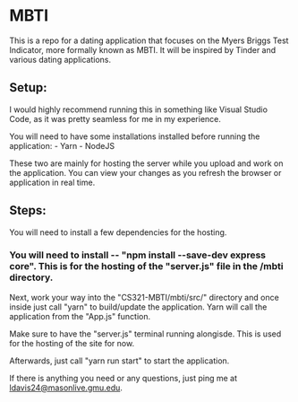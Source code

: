 # MBTI

This is a repo for a dating application that focuses on the Myers Briggs Test Indicator, more formally known as MBTI. It will be inspired by Tinder and various dating applications.

## Setup:

I would highly recommend running this in something like Visual Studio Code, as it was pretty seamless for me in my experience.

You will need to have some installations installed before running the application:
	- Yarn
	- NodeJS

These two are mainly for hosting the server while you upload and work on the application. You can view your changes as you refresh the browser or application in real time.

## Steps:

You will need to install a few dependencies for the hosting.
 
### You will need to install -- "npm install --save-dev express core". This is for the hosting of the "server.js" file in the /mbti directory.  

Next, work your way into the "CS321-MBTI/mbti/src/" directory and once inside just call "yarn" to build/update the application. Yarn will call the application from the "App.js" function.

Make sure to have the "server.js" terminal running alongisde. This is used for the hosting of the site for now. 

Afterwards, just call "yarn run start" to start the application.


If there is anything you need or any questions, just ping me at ldavis24@masonlive.gmu.edu.
